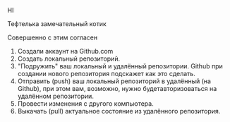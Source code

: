 HI

Тефтелька замечательный котик

Совершенно с этим согласен

1. Создали аккаунт на Github.com
2. Создать локальный репозиторий.
3. "Подружить" ваш локальный и удалённый репозитории. Github при создании нового репозитория подскажет как это сделать.
4. Отправить (push) ваш локальный репозиторий в удалённый (на Github), при этом вам, возможно, нужно будетавторизоваться на удалённом репозитории.
5. Провести изменения с другого компьютера.
6. Выкачать (pull) актуальное состояние из удалённого репозитория.
